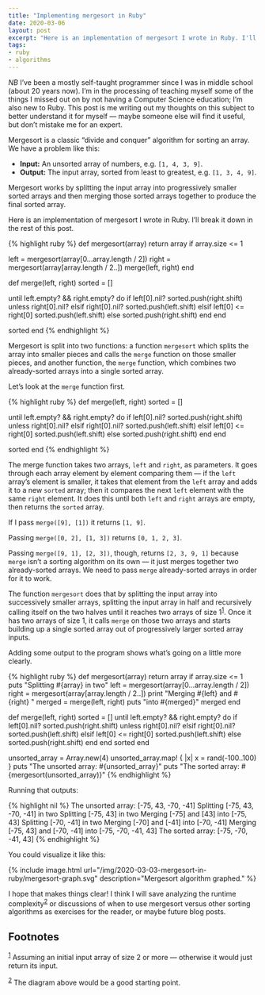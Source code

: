 ```yaml
---
title: "Implementing mergesort in Ruby"
date: 2020-03-06
layout: post
excerpt: "Here is an implementation of mergesort I wrote in Ruby. I'll break it down in the rest of this post."
tags: 
- ruby 
- algorithms
---
```

*NB* I&rsquo;ve been a mostly self-taught programmer since I was in middle school (about 20 years now). I&rsquo;m in the processing of teaching myself some of the things I missed out on by not having a Computer Science education; I&rsquo;m also new to Ruby. This post is me writing out my thoughts on this subject to better understand it for myself &#x2014; maybe someone else will find it useful, but don&rsquo;t mistake me for an expert.

Mergesort is a classic &ldquo;divide and conquer&rdquo; algorithm for sorting an array. We have a problem like this:

-   **Input:** An unsorted array of numbers, e.g. `[1, 4, 3, 9]`.
-   **Output:** The input array, sorted from least to greatest, e.g. `[1, 3, 4, 9]`.

Mergesort works by splitting the input array into progressively smaller sorted arrays and then merging those sorted arrays together to produce the final sorted array.

Here is an implementation of mergesort I wrote in Ruby. I&rsquo;ll break it down in the rest of this post.

{% highlight ruby %}
def mergesort(array)
  return array if array.size <= 1

  left = mergesort(array[0...array.length / 2])
  right = mergesort(array[array.length / 2..])
  merge(left, right)
end

def merge(left, right)
  sorted = []

  until left.empty? && right.empty? do
    if left[0].nil?
      sorted.push(right.shift) unless right[0].nil?
    elsif right[0].nil?
      sorted.push(left.shift)
    elsif left[0] <= right[0]
      sorted.push(left.shift)
    else
      sorted.push(right.shift)
    end
  end

  sorted
end
{% endhighlight %}

Mergesort is split into two functions: a function `mergesort` which splits the array into smaller pieces and calls the `merge` function on those smaller pieces, and another function, the `merge` function, which combines two already-sorted arrays into a single sorted array.

Let&rsquo;s look at the `merge` function first.

{% highlight ruby %}
def merge(left, right)
  sorted = []

  until left.empty? && right.empty? do
    if left[0].nil?
      sorted.push(right.shift) unless right[0].nil?
    elsif right[0].nil?
      sorted.push(left.shift)
    elsif left[0] <= right[0]
      sorted.push(left.shift)
    else
      sorted.push(right.shift)
    end
  end

  sorted
end
{% endhighlight %}

The merge function takes two arrays, `left` and `right`, as parameters. It goes through each array element by element comparing them &#x2014; if the `left` array&rsquo;s element is smaller, it takes that element from the `left` array and adds it to a new `sorted` array; then it compares the next `left` element with the same `right` element. It does this until both `left` and `right` arrays are empty, then returns the `sorted` array.

If I pass `merge([9], [1])` it returns `[1, 9]`.

Passing `merge([0, 2], [1, 3])` returns `[0, 1, 2, 3]`.

Passing `merge([9, 1], [2, 3])`, though, returns `[2, 3, 9, 1]` because `merge` isn&rsquo;t a sorting algorithm on its own &#x2014; it just merges together two already-sorted arrays. We need to pass `merge` already-sorted arrays in order for it to work.

The function `mergesort` does that by splitting the input array into successively smaller arrays, splitting the input array in half and recursively calling itself on the two halves until it reaches two arrays of size 1<sup><a id="fnr.1" class="footref" href="#fn.1">1</a></sup>. Once it has two arrays of size 1, it calls `merge` on those two arrays and starts building up a single sorted array out of progressively larger sorted array inputs.

Adding some output to the program shows what&rsquo;s going on a little more clearly.

{% highlight ruby %}
def mergesort(array)
  return array if array.size <= 1
  puts "Splitting #{array} in two"
  left = mergesort(array[0...array.length / 2])
  right = mergesort(array[array.length / 2..])
  print "Merging #{left} and #{right} "
  merged = merge(left, right)
  puts "into #{merged}"
  merged
end

def merge(left, right)
  sorted = []
  until left.empty? && right.empty? do
    if left[0].nil?
      sorted.push(right.shift) unless right[0].nil?
    elsif right[0].nil?
      sorted.push(left.shift)
    elsif left[0] <= right[0]
      sorted.push(left.shift)
    else
      sorted.push(right.shift)
    end
  end
  sorted
end

unsorted_array = Array.new(4)
unsorted_array.map! { |x| x = rand(-100..100) }
puts "The unsorted array: #{unsorted_array}"
puts "The sorted array: #{mergesort(unsorted_array)}"
{% endhighlight %}

Running that outputs:

{% highlight nil %}
The unsorted array: [-75, 43, -70, -41]
Splitting [-75, 43, -70, -41] in two
Splitting [-75, 43] in two
Merging [-75] and [43] into [-75, 43]
Splitting [-70, -41] in two
Merging [-70] and [-41] into [-70, -41]
Merging [-75, 43] and [-70, -41] into [-75, -70, -41, 43]
The sorted array: [-75, -70, -41, 43]
{% endhighlight %}

You could visualize it like this:

{% include image.html url="/img/2020-03-03-mergesort-in-ruby/mergesort-graph.svg"
description="Mergesort algorithm graphed." %}

I hope that makes things clear! I think I will save analyzing the runtime complexity<sup><a id="fnr.2" class="footref" href="#fn.2">2</a></sup> or discussions of when to use mergesort versus other sorting algorithms as exercises for the reader,  or maybe future blog posts.

## Footnotes

<sup><a id="fn.1" href="#fnr.1">1</a></sup> Assuming an initial input array of size 2 or more &#x2014; otherwise it would just return its input.

<sup><a id="fn.2" href="#fnr.2">2</a></sup> The diagram above would be a good starting point.

